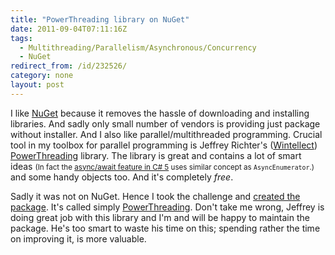 ```yaml
---
title: "PowerThreading library on NuGet"
date: 2011-09-04T07:11:16Z
tags:
  - Multithreading/Parallelism/Asynchronous/Concurrency
  - NuGet
redirect_from: /id/232526/
category: none
layout: post
---
```

I like [NuGet][1] because it removes the hassle of downloading and installing libraries. And sadly only small number of vendors is providing just package without installer. And I also like parallel/multithreaded programming. Crucial tool in my toolbox for parallel programming is Jeffrey Richter's ([Wintellect][2]) [PowerThreading][3] library. The library is great and contains a lot of smart ideas <small>(In fact the [async/await feature in C# 5][4] uses similar concept as `AsyncEnumerator`.)</small> and some handy objects too. And it's completely _free_.

Sadly it was not on NuGet. Hence I took the challenge and [created the package][5]. It's called simply [PowerThreading][5]. Don't take me wrong, Jeffrey is doing great job with this library and I'm and will be happy to maintain the package. He's too smart to waste his time on this; spending rather the time on improving it, is more valuable.

[1]: http://nuget.org
[2]: http://wintellect.com/
[3]: http://wintellect.com/powerthreading.aspx
[4]: http://msdn.microsoft.com/en-us/vstudio/gg316360
[5]: http://nuget.org/List/Packages/PowerThreading